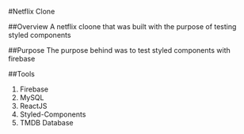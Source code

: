 #Netflix Clone

##Overview
A netflix cloone that was built with the purpose of testing styled components

##Purpose
The purpose behind was to test styled components with firebase

##Tools

1. Firebase
2. MySQL
3. ReactJS
4. Styled-Components
5. TMDB Database

